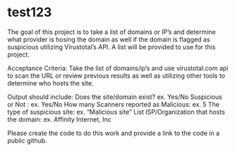 # test123

The goal of this project is to take a list of domains or IP’s and determine what provider is hosing the domain as well if the domain is flagged as suspicious utilizing Virustotal’s API.  A list will be provided to use for this project.

Acceptance Criteria:
Take the list of domains/ip’s and use virustotal.com api to scan the URL or review previous results as well as utilizing other tools to determine who hosts the site.

Output should include:
Does the site/domain exist? ex. Yes/No
Suspicious or Not : ex. Yes/No
How many Scanners reported as Malicious: ex. 5
The type of suspicious site: ex. “Malicious site”
List ISP/Organization that hosts the domain: ex. Affinity Internet, Inc


Please create the code to do this work and provide a link to the code in a public github.
